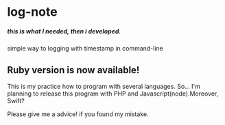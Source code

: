 # log-note
##### this is what I needed, then i developed.
simple way to logging with timestamp in command-line

## Ruby version is now available!

This is my practice how to program with several languages.
So... I'm planning to release this program with PHP and Javascript(node).Moreover, Swift?

Please give me a advice! if you found my mistake.
